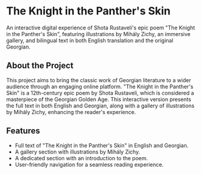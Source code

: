 # The Knight in the Panther's Skin

An interactive digital experience of Shota Rustaveli's epic poem "The Knight in the Panther's Skin", featuring illustrations by Mihály Zichy, an immersive gallery, and bilingual text in both English translation and the original Georgian.

## About the Project

This project aims to bring the classic work of Georgian literature to a wider audience through an engaging online platform. "The Knight in the Panther's Skin" is a 12th-century epic poem by Shota Rustaveli, which is considered a masterpiece of the Georgian Golden Age. This interactive version presents the full text in both English and Georgian, along with a gallery of illustrations by Mihály Zichy, enhancing the reader's experience.

## Features

- Full text of "The Knight in the Panther's Skin" in English and Georgian.
- A gallery section with illustrations by Mihály Zichy.
- A dedicated section with an introduction to the poem.
- User-friendly navigation for a seamless reading experience.

